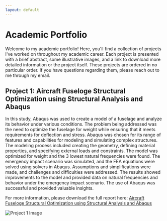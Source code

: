 ```yaml
---
layout: default
---
```


# Academic Portfolio
Welcome to my academic portfolio! Here, you'll find a collection of projects I've worked on throughout my academic career. Each project is presented with a brief abstract, some illustrative images, and a link to download more detailed information or the project itself. These projects are ordered in no particular order. If you have questions regarding them, please reach out to me through my email.

## Project 1: Aircraft Fuseloge Structural Optimization using Structural Analysis and Abaqus
In this study, Abaqus was used to create a model of a fuselage and analyze its behavior under 
various conditions. The problem being addressed was the need to optimize the fuselage for weight 
while ensuring that it meets requirements for deflection and stress. Abaqus was chosen for its range 
of features and capabilities for modeling and simulating complex structures. The modeling process 
included creating the geometry, defining material properties, and specifying external loads and 
constraints. The model was optimized for weight and the 3 lowest natural frequencies were found. 
The emergency impact scenario was simulated, and the FEA equations were solved using solvers 
in Abaqus. Assumptions and simplifications were made, and challenges and difficulties were 
addressed. The results showed improvements to the model and provided data on natural 
frequencies and behavior under the emergency impact scenario. The use of Abaqus was successful 
and provided valuable insights.

For more information, please download the full report here: [Aircraft Fuseloge Structural Optimization using Structural Analysis and Abaqus](/assets/docs/AE4630_AbaqusProject.pdf)

![Project 1 Image](/assets/images/project_1_image.jpg)

